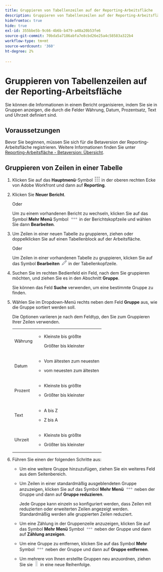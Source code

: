 ```yaml
---
title: Gruppieren von Tabellenzeilen auf der Reporting-Arbeitsfläche
description: Gruppieren von Tabellenzeilen auf der Reporting-Arbeitsfläche
hidefromtoc: true
hide: true
exl-id: 355bbe5b-9c66-4b6b-b479-a48a20b53fe6
source-git-commit: 70bda5a7186abfa7e8cbd26e25a4c58583a322b4
workflow-type: tm+mt
source-wordcount: '360'
ht-degree: 2%

---
```


# Gruppieren von Tabellenzeilen auf der Reporting-Arbeitsfläche

Sie können die Informationen in einem Bericht organisieren, indem Sie sie in Gruppen anzeigen, die durch die Felder Währung, Datum, Prozentsatz, Text und Uhrzeit definiert sind.

## Voraussetzungen

Bevor Sie beginnen, müssen Sie sich für die Betaversion der Reporting-Arbeitsfläche registrieren. Weitere Informationen finden Sie unter [Reporting-Arbeitsfläche - Betaversion: Übersicht](/help/quicksilver/product-announcements/betas/canvas-dashboards-beta/reporting-canvas-beta-overview.md).

## Gruppieren von Zeilen in einer Tabelle

1. Klicken Sie auf das **Hauptmenü**-Symbol ![Hauptmenüsymbol](assets/main-menu-icon.png) in der oberen rechten Ecke von Adobe Workfront und dann auf **Reporting**.
1. Klicken Sie **Neuer Bericht**.

   Oder

   Um zu einem vorhandenen Bericht zu wechseln, klicken Sie auf das Symbol **Mehr Menü** Symbol ![Mehr](assets/more-icon.png) in der Berichtskopfzeile und wählen Sie dann **Bearbeiten**.

1. Um Zeilen in einer neuen Tabelle zu gruppieren, ziehen oder doppelklicken Sie auf einen Tabellenblock auf der Arbeitsfläche.

   Oder

   Um Zeilen in einer vorhandenen Tabelle zu gruppieren, klicken Sie auf das Symbol **Bearbeiten** ![Symbol Bearbeiten](assets/edit-icon.png) in der Tabellenkopfzeile.

1. Suchen Sie im rechten Bedienfeld ein Feld, nach dem Sie gruppieren möchten, und ziehen Sie es in den Abschnitt **Gruppe**.

   Sie können das Feld **Suche** verwenden, um eine bestimmte Gruppe zu finden.

1. Wählen Sie im Dropdown-Menü rechts neben dem Feld **Gruppe** aus, wie die Gruppe sortiert werden soll.

   Die Optionen variieren je nach dem Feldtyp, den Sie zum Gruppieren Ihrer Zeilen verwenden.

   <table style="table-layout:auto"> 
    <col> 
    <col> 
    <tbody> 
     <tr> 
      <td role="rowheader">Währung</td> 
      <td> 
       <ul> 
        <li> <p>Kleinste bis größte</p> <p>Größter bis kleinster</p> </li> 
       </ul> </td> 
     </tr> 
     <tr> 
      <td role="rowheader">Datum</td> 
      <td> 
       <ul> 
        <li> <p>Vom ältesten zum neuesten</p> </li> 
        <li> <p>vom neuesten zum ältesten</p> </li> 
       </ul> </td> 
     </tr> 
     <tr> 
      <td role="rowheader">Prozent</td> 
      <td> 
       <ul> 
        <li> <p>Kleinste bis größte</p> </li> 
        <li> <p>Größter bis kleinster</p> </li> 
       </ul> </td> 
     </tr> 
     <tr> 
      <td role="rowheader">Text</td> 
      <td> 
       <ul> 
        <li> <p>A bis Z</p> </li> 
        <li> <p>Z bis A</p> </li> 
       </ul> </td> 
     </tr> 
     <tr> 
      <td role="rowheader">Uhrzeit</td> 
      <td> 
       <ul> 
        <li> <p>Kleinste bis größte</p> </li> 
        <li> <p>Größter bis kleinster</p> </li> 
       </ul> </td> 
     </tr> 
    </tbody> 
   </table>

1. Führen Sie einen der folgenden Schritte aus:

   * Um eine weitere Gruppe hinzuzufügen, ziehen Sie ein weiteres Feld aus dem Seitenbereich.
   * Um Zeilen in einer standardmäßig ausgeblendeten Gruppe anzuzeigen, klicken Sie auf das Symbol **Mehr Menü** ![Mehr](assets/more-icon.png) neben der Gruppe und dann auf **Gruppe reduzieren**.

     Jede Gruppe kann einzeln so konfiguriert werden, dass Zeilen mit reduzierten oder erweiterten Zeilen angezeigt werden. Standardmäßig werden alle gruppierten Zeilen reduziert.

   * Um eine Zählung in der Gruppenzeile anzuzeigen, klicken Sie auf das Symbol **Mehr Menü** Symbol ![Mehr](assets/more-icon-27x15.png) neben der Gruppe und dann auf **Zählung anzeigen**.
   * Um eine Gruppe zu entfernen, klicken Sie auf das Symbol **Mehr** Symbol ![Mehr](assets/more-icon.png) neben der Gruppe und dann auf **Gruppe entfernen**.
   * Um mehrere von Ihnen erstellte Gruppen neu anzuordnen, ziehen Sie sie ![Symbol Verschieben](assets/move-icon---dots.png) in eine neue Reihenfolge.
